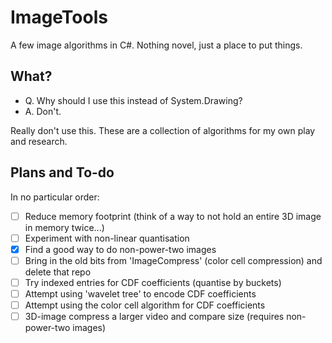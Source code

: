 ImageTools
==========

A few image algorithms in C#. Nothing novel, just a place to put things.


## What?

* Q. Why should I use this instead of System.Drawing?
* A. Don't.

Really don't use this. These are a collection of algorithms for my own play and research.


## Plans and To-do

In no particular order:
* [ ] Reduce memory footprint (think of a way to not hold an entire 3D image in memory twice...)
* [ ] Experiment with non-linear quantisation
* [x] Find a good way to do non-power-two images
* [ ] Bring in the old bits from 'ImageCompress' (color cell compression) and delete that repo
* [ ] Try indexed entries for CDF coefficients (quantise by buckets)
* [ ] Attempt using 'wavelet tree' to encode CDF coefficients
* [ ] Attempt using the color cell algorithm for CDF coefficients
* [ ] 3D-image compress a larger video and compare size (requires non-power-two images)
